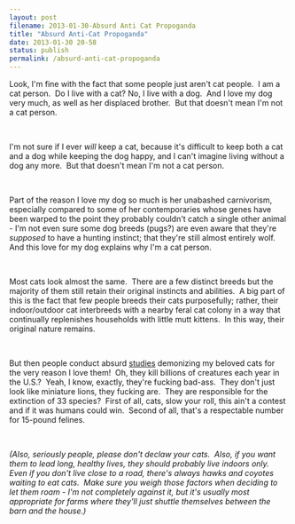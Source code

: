 ```yaml
---
layout: post
filename: 2013-01-30-Absurd Anti Cat Propoganda
title: "Absurd Anti-Cat Propoganda"
date: 2013-01-30 20-58
status: publish
permalink: /absurd-anti-cat-propoganda
---
```

Look, I'm fine with the fact that some people just aren't cat people.  I am a cat person.  Do I live with a cat? No, I live with a dog.  And I love my dog very much, as well as her displaced brother.  But that doesn't mean I'm not a cat person.

&nbsp;

I'm not sure if I ever <em>will</em> keep a cat, because it's difficult to keep both a cat and a dog while keeping the dog happy, and I can't imagine living without a dog any more.  But that doesn't mean I'm not a cat person.

&nbsp;

Part of the reason I love my dog so much is her unabashed carnivorism, especially compared to some of her contemporaries whose genes have been warped to the point they probably couldn't catch a single other animal - I'm not even sure some dog breeds (pugs?) are even aware that they're <em>supposed</em> to have a hunting instinct; that they're still almost entirely wolf.  And this love for my dog explains why I'm a cat person.

&nbsp;

Most cats look almost the same.  There are a few distinct breeds but the majority of them still retain their original instincts and abilities.  A big part of this is the fact that few people breeds their cats purposefully; rather, their indoor/outdoor cat interbreeds with a nearby feral cat colony in a way that continually replenishes households with little mutt kittens.  In this way, their original nature remains.

&nbsp;

But then people conduct absurd <a title="cat study" href="http://www.bbc.co.uk/news/science-environment-21236690">studies</a> demonizing my beloved cats for the very reason I love them!  Oh, they kill billions of creatures each year in the U.S.?  Yeah, I know, exactly, they're fucking bad-ass.  They don't just look like miniature lions, they fucking are.  They are responsible for the extinction of 33 species?  First of all, cats, slow your roll, this ain't a contest and if it was humans could win.  Second of all, that's a respectable number for 15-pound felines.

&nbsp;

<em>(Also, seriously people, please don't declaw your cats.  Also, if you want them to lead long, healthy lives, they should probably live indoors only.  Even if you don't live close to a road, there's always hawks and coyotes waiting to eat cats.  Make sure you weigh those factors when deciding to let them roam - I'm not completely against it, but it's usually most appropriate for farms where they'll just shuttle themselves between the barn and the house.)</em>